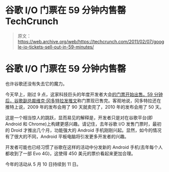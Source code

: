 # 谷歌 I/O 门票在 59 分钟内售罄 TechCrunch

> 原文：<https://web.archive.org/web/https://techcrunch.com/2011/02/07/google-io-tickets-sell-out-in-59-minutes/>

# 谷歌 I/O 门票在 59 分钟内售罄

也许谷歌还没有失去它的魔力。

今天早上，刚过 9 点，这家科技巨头的年度开发者大会[的门票开始出售。59 分钟后，谷歌副总裁维克·冈多特拉](https://web.archive.org/web/20230205021713/http://www.google.com/events/io/2011/)[发推文](https://web.archive.org/web/20230205021713/https://twitter.com/vicgundotra/status/34680121109516288)称门票现已售完。客观地说，冈多特拉还在推特上说，2009 年的发布会用了 90 天就卖完了，2010 年的发布会用了 50 天。

这是一个相当惊人的跳跃，显而易见的解释是，开发者只是对在谷歌平台(即 Android 和 Chrome)上构建更感兴趣。请记住，去年谷歌 I/O 发售门票时，最初的 Droid 才推出几个月，功能强大的 Android 手机刚刚兴起。显然，如今的情况有了很大的不同，Android 平板电脑将引发更多开发者的兴趣。

开发者可能也已经习惯了谷歌在这样的活动中分发新的 Android 手机(去年每个人都收到了一部 Evo 4G)，这使得 450 美元的票价看起来更加合理。

今年的活动从 5 月 10 日持续到 11 日。